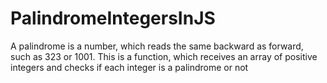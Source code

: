 # PalindromeIntegersInJS
A palindrome is a number, which reads the same backward as forward, such as 323 or 1001. This is a function, which receives an array of positive integers and checks if each integer is a palindrome or not
